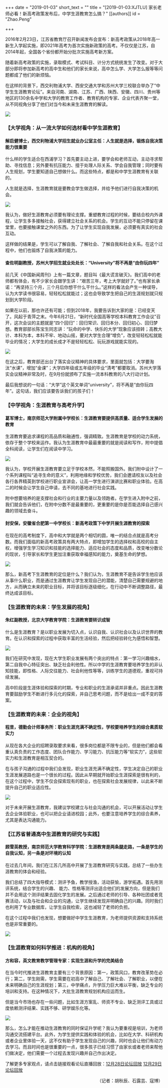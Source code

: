 +++
date = "2019-01-03"
short_text = ""
title = "[2019-01-03:XJTLU] 家长老师必看！新高考政策发布后，中学生涯教育怎么搞？"
[[authors]]
    id = "Zhao.Peng"

+++

<p>2016年2月23日，江苏省教育厅召开新闻发布会宣布：新高考政策从2018年高一新生入学起实施，即2021年高考为首次实施新政策的高考。不仅仅是江苏，自2014年起，全国各个省份都开始分批次实施高考新方案。<br></p><p>随着新高考政策的实施，录取模式、考试科目、计分方式统统发生了改变。对于大部分即将参加新高考的高中生和他们的家长来说，高中怎么学、大学怎么报等等问题都成了他们的新烦恼。</p><p>在这样的背景下，西交利物浦大学、西安交通大学和苏州大学三校联合举办了“中学生生涯教育论坛”。来自河南、湖南、江苏、广西、陕西、安徽、四川、贵州等地区的130余名中学和大学的教育工作者、教育机构的专家、企业代表齐聚一堂，从不同视角分享了他们对当今和未来生涯教育的解读。</p><p><img src="https://www.xjtlu.edu.cn/en/assets/images/news/2019/01/group-photo.jpg"></p><h3>【大学视角：从一流大学如何选材看中学生涯教育】</h3><h4>解启健博士，西交利物浦大学招生就业办公室主任：人生就是选择，锻炼自我决策能力很重要</h4><p>什么样的学生适合在西浦学习？首先要主动上进，要学会和老师互动，主动寻求帮助、寻找信息；另外要有抗压能力、擅于处理人际关系、学会自我管理；同时要有人生规划，学生要知道自己想做什么。而这些特点，都是和中学生涯教育有关联的。</p><p>人生就是选择，生涯教育就是要教会学生做选择，并给予他们进行自我决策的机会。</p><p><img src="https://www.xjtlu.edu.cn/en/assets/images/news/2019/01/xieqijian.jpg"></p><p>我认为，做好生涯教育必须要有理论支撑。重塑教育过程的时候，要结合校内外课程，让学生多多接触社会，获得建立社会关系的机会。学生的互动不能只停留在课堂里，也要接触课堂之外的东西。为了让学生实现自我发展，必须要有真实的社会互动。</p><p>这样做的结果是，学生可以了解自我、了解社会、了解自我和社会关系。在这个过程中，他们也锻炼了自我决策的能力。</p><h4>查佐明副教授，苏州大学招生就业处处长：“University”将不再是“由你玩四年”</h4><p>前几天《中国新闻周刊》上有一篇文章，题目叫《最大谎言破灭》。我们高中的老师都有体会，有不少家长会跟学生讲：“艰苦三年，考上大学就好了。”也有家长承诺：“再坚持三个月，三个月后你想干什么干什么。”这样的看法会产生一种误导，认为大学读书很容易，轻轻松松就能过；这也会导致学生把自己的生涯规划就只规划到大学阶段。</p><p>如果在以前，那也许还有可能；但到2018年，我要告诉到大家的是：已经变天了。风起于青萍之末。今年6月21日，“新时代全国高等学校本科教育工作会议”召开，这次会议的主题就是“四个回归”：回归常识、回归本分、回归初心、回归梦想。教育部部长陈宝生同志讲：“玩命的中学、快乐的大学”现象应该扭转；高教大计、本科为本，本科不牢、地动山摇，要对大学生合理“增负”，改变轻轻松松就能毕业的情况；大学生的成长成才不是轻轻松松、玩玩游戏就能实现的。</p><p><img src="https://www.xjtlu.edu.cn/en/assets/images/news/2019/01/zhazuoming.jpg"></p><p>在这之后，教育部还出台了落实会议精神的具体要求，里面就包括：大学要淘汰“水课”，增加“金课”；大学四年级或五年级的毕业“清考”都要取消。苏州大学落实会议精神非常及时，在9月份就颁布了实施一流本科教育的八大行动计划。</p><p>最后我想说的一句话：“大学”这个英文单词“university”，将不再是“由你玩四年”。这句话，我们应该要告诉我们的孩子们！</p><h3>【中学视角：生涯教育与高考升学】</h3><h4>葛军博士，南京师范大学附属中学校长：生涯教育要提供高质量、适合学生发展的教育</h4><p>生涯教育要追求课程的高品质和融通性，强调精致。生涯教育是学校的动力系统，依存于整个学校来运作。我认为生涯教育中最最重要的就是阅读和写作，附中提倡全科阅读，让学生们在阅读中学习。</p><p><img src="https://www.xjtlu.edu.cn/en/assets/images/news/2019/01/gejun.jpg"></p><p>我认为，学校开展生涯教育要立足于学校本然，不能照搬国外。我们附中设计了一个系列课程叫“追寻生命的意义”，利用地缘和学校优势，我们会邀请校友以及社会各行各界精英到学校进行职业宣讲会，让高一学生进行演讲比赛和职业体验。在高二的时候会让学生自己申请，去不同的基地进行社会实践。</p><p>附中想要培养的是支撑社会和行业的主要力量以及领跑者。在学生进入附中之前，我们就会告诉他们，在附中分数不是最重要的，更重要的是你是否能选择自己感兴趣的领域去奋斗。</p><h4>封安保，安徽省合肥第一中学校长：新高考政策下中学开展生涯教育的探索</h4><p>在现在的高考制度下，高中和大学就是两个相切的圆，唯一的结合点就是高考分数。而我们面临的新高考政策具有两大特点，即增加学生的选择权和高校的自主权，增强学生学习知识和技能的选择能力、适应社会的态度和品质，改变唯分数论的现状，引导家长和学生更加注重获取幸福感知的能力，奠基生命的梦想。</p><p><img src="https://www.xjtlu.edu.cn/en/assets/images/news/2019/01/fenganbao.jpg"></p><p>那么，新高考下生涯教育的定位是什么？我们认为，生涯教育不是告诉学生他应该从事什么职业，而是通过生涯教育让学生发现自己的潜能，清楚自己需要规避的地方，从而确立未来的职业目标，并将该目标逐级细化，在行动中不断调整路径，最终达成该目标。</p><h3>【生涯教育的未来：学生发展的视角】</h3><h4>朱红副教授，北京大学教育学院：生涯教育要转识成智</h4><p>什么是生涯教育？是以职业发展为切入点，认识自我、认识社会以及认识世界的教育。在认识和探索的过程中获取丰富的生活经验，然后把经验转化为感悟和智慧。</p><p><img src="https://www.xjtlu.edu.cn/en/assets/images/news/2019/01/zhuhong.jpg"></p><p>我们在研究中发现，现在大学生职业发展有两个突出的特点：第一学习兴趣缩水，第二自我中心特征突出、缺乏社会利他性。所以中学的生涯教育要培养学生的非认知技能，即性格、人际交往能力、社会利他性等等，训练学生的道德观，重视可持续发展。</p><p>高中阶段是生涯体验和探索的时期，专业和职业的生涯承诺并非重点。因此生涯教育要鼓励学生不断进行多元化的探索，并自己思考问题，而不是给出一成不变的答案。</p><h3>【生涯教育的未来：企业的视角】</h3><h4>程昱，德勤会计师事务所：职业生涯充满不确定性，学校要培养学生的综合素质软实力</h4><p>从现在各大企业的招聘录取要求来看，很多岗位都是不限专业的，但是他们都会看重认真负责的工作态度、团队合作能力、学习能力、抗压能力等“软实力”，这些软实力和生涯教育是相互契合的。</p><p>在与孩子沟通的过程中我们会发现，职业生涯充满不确定性，学生决定自己的职业生涯发展道路也是一个很长的过程。因此从早期就开始职业生涯探索是很有利的，在这个过程中，学生不仅会探索现有的职业，也在探索社会发展规律，以此来不断提升自己的职业适应性。</p><p><img src="https://www.xjtlu.edu.cn/en/assets/images/news/2019/01/chengyu.jpg"></p><p>对于未来开展生涯教育，我建议学校建立与社会沟通的机会，可以开展活动让学生去企业体验职业，也可以把企业请进校园；此外，也要注意培养学生的综合素养，尤其是表达沟通能力。</p><h3>【江苏省普通高中生涯教育的研究与实践】</h3><h4>顾雪英教授，南京师范大学教育科学学院：生涯教育是两条腿走路，一条是学生的自我认知，另一条是对环境的认知</h4><p>在过去几年间，我们在江苏几所高中开展了生涯教育研究与实践，总结了一些办生涯教育的体会和经验。</p><p>我们总结了四大指导模式：测评予鱼，教学授渔，活动获愉，游学拓遇。首先用测评系统，结合学生的兴趣、 能力、性格等测评出适合他们的发展方向，但是我们并不会用这个测评结果去固化学生的发展。之后通过老师的引导、各种社团或者竞赛活动，以及与社会和企业的沟通，让学生继续发现并明确自己的兴趣。同时我们也利用了专业数据库，让学生自我检索，这也减轻了老师的负担。</p><p>在这个过程中我们也发现，想要做好中学生生涯教育，为老师提供资源和支持系统也是非常重要的。</p><p><img src="https://www.xjtlu.edu.cn/en/assets/images/news/2019/01/guxueying.jpg"></p><h3>【生涯教育如何科学推进：机构的视角】</h3><h4>方和容，英文教育教学管理专家：实现生涯和升学的完美结合</h4><p>在当今时代推进生涯教育主要有三个背景原因：第一，政策风口，教育改革势在必行；第二，学生刚需，学生需要在初高中了解自己、了解社会、了解职业，以便在未来明确自己的生涯规划；第三，中学痛点，升学压力巨大难以平衡，缺乏专业的培训和支持。在这种情况下，大批生涯教育规划机构应运而生。</p><p>但是当今市场也存在一些问题，比如生涯方案乱、师资不专业、缺乏测评工具或过度依赖测评结果、实践不够、研学娱乐化等。</p><p><img src="https://www.xjtlu.edu.cn/en/assets/images/news/2019/01/fangherong.jpg"></p><p>那么，怎么才能在推动生涯教育的同时保证升学呢？我认为要重视是培训，为老师沟通交流搭建平台。此外，为学生提供实践和体验的机会，比如在大学、科研机构或者企业里体验一天，这不仅有助于学生发现自己的兴趣，同时也会让他们有动力去学习。而且时间也是很重要的一点，很多孩子已经习惯了由家长或者老师来帮他们做决定，他们需要一个过程去发现兴趣并自己作出决定。</p><p>了解更多专家观点，请点击链接观看论坛直播回放：<a href="http://play.yunxi.tv/livestream/c06a611ab822478a8dd026e5a38c3ef4">12月28日论坛回放</a> <a href="http://play.yunxi.tv/livestream/9048bd1bdc8146d4ae395ac46cff70b6">12月29日论坛回放</a></p><p style="text-align: right;">（记者：胡秋辰、石露芸、寇博）</p>			
